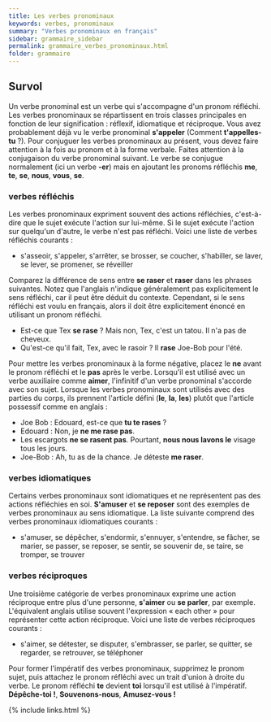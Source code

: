 ```yaml
---
title: Les verbes pronominaux
keywords: verbes, pronominaux
summary: "Verbes pronominaux en français"
sidebar: grammaire_sidebar
permalink: grammaire_verbes_pronominaux.html
folder: grammaire
---
```


## Survol

Un verbe pronominal est un verbe qui s'accompagne d'un pronom réfléchi. Les verbes pronominaux se répartissent en trois classes principales en fonction de leur signification : réflexif, idiomatique et réciproque. Vous avez probablement déjà vu le verbe pronominal **s'appeler** (Comment **t'appelles-tu** ?). Pour conjuguer les verbes pronominaux au présent, vous devez faire attention à la fois au pronom et à la forme verbale. Faites attention à la conjugaison du verbe pronominal suivant. Le verbe se conjugue normalement (ici un verbe **-er**) mais en ajoutant les pronoms réfléchis **me**, **te**, **se**, **nous**, **vous**, **se**.

### verbes réfléchis
Les verbes pronominaux expriment souvent des actions réfléchies, c'est-à-dire que le sujet exécute l'action sur lui-même. Si le sujet exécute l'action sur quelqu'un d'autre, le verbe n'est pas réfléchi. Voici une liste de verbes réfléchis courants :

* s'asseoir, s'appeler, s'arrêter, se brosser, se coucher, s'habiller, se laver, se lever, se promener, se réveiller

Comparez la différence de sens entre **se raser** et **raser** dans les phrases suivantes. Notez que l'anglais n'indique généralement pas explicitement le sens réfléchi, car il peut être déduit du contexte. Cependant, si le sens réfléchi est voulu en français, alors il doit être explicitement énoncé en utilisant un pronom réfléchi.

* Est-ce que Tex **se rase** ? Mais non, Tex, c'est un tatou. Il n'a pas de cheveux.
* Qu'est-ce qu'il fait, Tex, avec le rasoir ? Il **rase** Joe-Bob pour l'été.

Pour mettre les verbes pronominaux à la forme négative, placez le **ne** avant le pronom réfléchi et le **pas** après le verbe. Lorsqu'il est utilisé avec un verbe auxiliaire comme **aimer**, l'infinitif d'un verbe pronominal s'accorde avec son sujet. Lorsque les verbes pronominaux sont utilisés avec des parties du corps, ils prennent l'article défini (**le**, **la**, **les**) plutôt que l'article possessif comme en anglais :

* Joe Bob : Edouard, est-ce que **tu te rases** ?
* Edouard : Non, je **ne me rase pas**.
* Les escargots **ne se rasent pas**. Pourtant, **nous nous lavons le** visage tous les jours.
* Joe-Bob : Ah, tu as de la chance. Je déteste **me raser**.

### verbes idiomatiques
Certains verbes pronominaux sont idiomatiques et ne représentent pas des actions réfléchies en soi. **S'amuser** et **se reposer** sont des exemples de verbes pronominaux au sens idiomatique. La liste suivante comprend des verbes pronominaux idiomatiques courants :

* s'amuser, se dépêcher, s'endormir, s'ennuyer, s'entendre, se fâcher, se marier, se passer, se reposer, se sentir, se souvenir de, se taire, se tromper, se trouver

### verbes réciproques
Une troisième catégorie de verbes pronominaux exprime une action réciproque entre plus d'une personne, **s'aimer** ou **se parler**, par exemple. L'équivalent anglais utilise souvent l'expression « each other » pour représenter cette action réciproque. Voici une liste de verbes réciproques courants :

* s'aimer, se détester, se disputer, s'embrasser, se parler, se quitter, se regarder, se retrouver, se téléphoner

Pour former l'impératif des verbes pronominaux, supprimez le pronom sujet, puis attachez le pronom réfléchi avec un trait d'union à droite du verbe. Le pronom réfléchi **te** devient **toi** lorsqu'il est utilisé à l'impératif. **Dépêche-toi !**, **Souvenons-nous**, **Amusez-vous !**

{% include links.html %}
